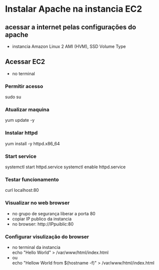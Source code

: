 # Instalar Apache na instancia EC2
## acessar a internet pelas configurações do apache
- instancia Amazon Linux 2 AMI (HVM), SSD Volume Type 
## Acessar EC2
- no terminal
### Permitir acesso
sudo su
### Atualizar maquina
yum update -y
### Instalar httpd
yum install -y httpd.x86_64
### Start service
systemctl start httpd.service
systemctl enable httpd.service
### Testar funcionamento
curl localhost:80
### Visualizar no web browser
- no grupo de segurança liberar a porta 80
- copiar IP publico da instancia
- no browser:
http://IPpuiblic:80
### Configurar visulização do browser
- no terminal da instancia</br>
echo "Hello World" > /var/www/html/index.html
- ou </br>
echo "Hellow World from $(hostname -f)" > /var/www/html/index.html
